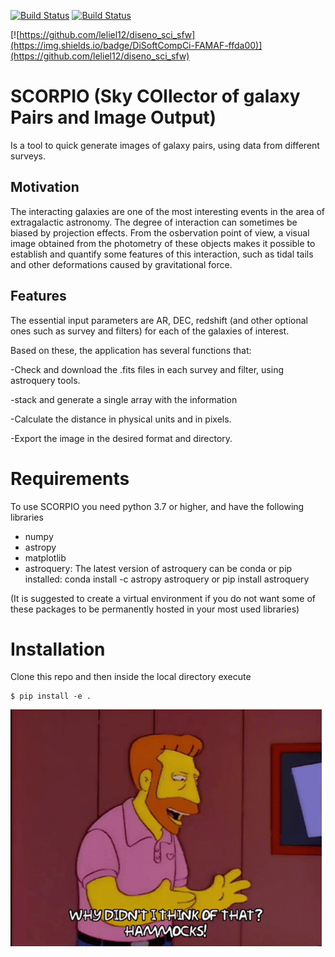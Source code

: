 [![Build Status](https://travis-ci.com/josegit88/SCORPIO.svg?branch=master)](https://travis-ci.com/josegit88/SCORPIO)
[![Build Status](https://readthedocs.org/projects/scorpio-rdd/badge/?version=latest)](https://scorpio-rdd.readthedocs.io/en/latest/?badge=latest)

[![https://github.com/leliel12/diseno_sci_sfw](https://img.shields.io/badge/DiSoftCompCi-FAMAF-ffda00)](https://github.com/leliel12/diseno_sci_sfw)

# SCORPIO (Sky COllector of galaxy Pairs and Image Output)
Is a tool to quick generate images of galaxy pairs, using data from different surveys.

## Motivation
The interacting galaxies are one of the most interesting events in the area of extragalactic astronomy. The degree of interaction can sometimes be biased by projection effects. From the osbervation point of view, a visual image obtained from the photometry of these objects makes it possible to establish and quantify some features of this interaction, such as tidal tails and other deformations caused by gravitational force.

## Features
The essential input parameters are AR, DEC, redshift (and other optional ones such as survey and filters) for each of the galaxies of interest.

Based on these, the application has several functions that:

-Check and download the .fits files in each survey and filter, using astroquery tools.

-stack and generate a single array with the information

-Calculate the distance in physical units and in pixels.

-Export the image in the desired format and directory.

# Requirements
To use SCORPIO you need python 3.7 or higher, and have the following libraries 
- numpy
- astropy
- matplotlib
- astroquery:
  The latest version of astroquery can be conda or pip installed:
  conda install -c astropy astroquery
  or pip install astroquery

(It is suggested to create a virtual environment if you do not want some of these packages to be permanently hosted in your most used libraries)


# Installation
Clone this repo and then inside the local directory execute

    $ pip install -e .

![quick tool to generate images of astrophysical objects](https://raw.githubusercontent.com/josegit88/SCORPIO/master/docs/source/_static/tenor.gif)
